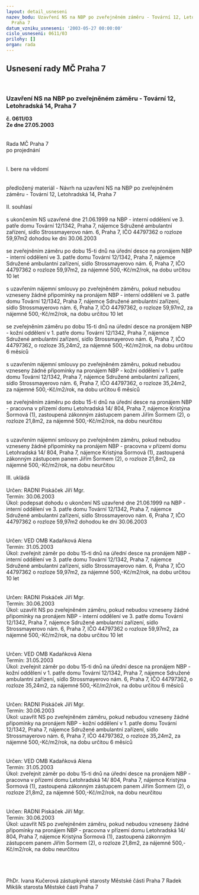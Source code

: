 ```yaml
---
layout: detail_usneseni
nazev_bodu: Uzavření NS na NBP po zveřejněném záměru - Tovární 12, Letohradská 14,
  Praha 7
datum_vzniku_usneseni: '2003-05-27 00:00:00'
cislo_usneseni: 0611/03
prilohy: []
organ: rada
---
```

<div id="ucUsn_pList" class="usn">
	<span><h2>Usnesení rady MČ Praha 7 </h2>
<br></span><div class="standBody">
<span><h3>Uzavření NS na NBP po zveřejněném záměru - Tovární 12, Letohradská 14, Praha 7</h3></span><div class="center">
		<strong>č. 0611/03</strong><br>
	</div>
<div class="center">
		<strong>Ze dne 27.05.2003</strong><br><br>
	</div>
<br>Rada MČ Praha 7<br>po projednání<br><br><br>I.	bere na vědomí<br><br> <br>předložený materiál - Návrh na uzavření NS na NBP po zveřejněném záměru - Tovární 12, Letohradská 14, Praha 7<br><br>II.	souhlasí <br><br>s ukončením NS uzavřené dne 21.06.1999 na NBP - interní oddělení ve 3. patře domu Tovární 12/1342, Praha 7, nájemce Sdružené ambulantní zařízení, sídlo Strossmayerovo nám. 6, Praha 7, IČO 44797362 o rozloze 59,97m2 dohodou ke dni 30.06.2003<br><br>se zveřejněním záměru po dobu 15-ti dnů na úřední desce na pronájem NBP - interní oddělení ve 3. patře domu Tovární 12/1342, Praha 7, nájemce Sdružené ambulantní zařízení, sídlo Strossmayerovo nám. 6, Praha 7, IČO 44797362  o rozloze 59,97m2, za nájemné 500,-Kč/m2/rok, na dobu určitou 10 let<br><br>s uzavřením nájemní smlouvy po zveřejněném záměru, pokud nebudou vzneseny žádné připomínky na pronájem NBP - interní oddělení ve 3. patře domu Tovární 12/1342, Praha 7, nájemce Sdružené ambulantní zařízení, sídlo Strossmayerovo nám. 6, Praha 7, IČO 44797362,  o rozloze 59,97m2, za nájemné 500,-Kč/m2/rok, na dobu určitou 10 let<br>  <br>se zveřejněním záměru po dobu 15-ti dnů na úřední desce na pronájem NBP - kožní oddělení v 1. patře domu Tovární 12/1342, Praha 7, nájemce Sdružené ambulantní zařízení, sídlo Strossmayerovo nám. 6, Praha 7, IČO 44797362, o rozloze 35,24m2, za nájemné 500,-Kč/m2/rok, na dobu určitou 6 měsíců<br><br>s uzavřením nájemní smlouvy po zveřejněném záměru, pokud nebudou vzneseny žádné připomínky na pronájem NBP - kožní oddělení v 1. patře domu Tovární 12/1342, Praha 7, nájemce Sdružené ambulantní zařízení, sídlo Strossmayerovo nám. 6, Praha 7, IČO  44797362, o rozloze 35,24m2, za nájemné 500,-Kč/m2/rok, na dobu určitou 6 měsíců<br><br>se zveřejněním záměru po dobu 15-ti dnů na úřední desce na pronájem NBP - pracovna v přízemí domu Letohradská 14/ 804, Praha 7, nájemce Kristýna Šormová (1), zastoupená zákonným zástupcem panem Jiřím Šormem (2), o rozloze 21,8m2, za nájemné 500,-Kč/m2/rok, na dobu neurčitou<br><br><br>s uzavřením nájemní smlouvy po zveřejněném záměru, pokud nebudou vzneseny žádné připomínky na pronájem NBP - pracovna v přízemí domu Letohradská 14/ 804, Praha 7, nájemce Kristýna Šormová (1), zastoupená zákonným zástupcem panem Jiřím Šormem (2), o rozloze 21,8m2, za nájemné 500,-Kč/m2/rok, na dobu neurčitou<br><br>III.	ukládá <br><br>Určen:	RADNI Piskáček Jiří Mgr.<br>Termín: 30.06.2003<br>Úkol:	podepsat dohodu o ukončení NS uzavřené dne 21.06.1999 na NBP - interní oddělení ve 3. patře domu Tovární 12/1342, Praha 7, nájemce Sdružené ambulantní zařízení, sídlo Strossmayerovo nám. 6, Praha 7, IČO 44797362 o rozloze 59,97m2 dohodou ke dni 30.06.2003<br> <br><br>Určen:	VED OMB Kadaňková Alena <br>Termín: 31.05.2003<br>Úkol:	zveřejnit záměr po dobu 15-ti dnů na úřední desce na pronájem NBP -  interní oddělení ve 3. patře domu Tovární 12/1342, Praha 7, nájemce Sdružené ambulantní zařízení, sídlo Strossmayerovo nám. 6, Praha 7, IČO 44797362  o rozloze 59,97m2, za nájemné 500,-Kč/m2/rok, na dobu určitou 10 let<br> <br><br>Určen:	RADNI Piskáček Jiří Mgr.<br>Termín: 30.06.2003<br>Úkol:	uzavřít NS po zveřejněném záměru, pokud nebudou vzneseny žádné připomínky na pronájem NBP - interní oddělení ve 3. patře domu Tovární 12/1342, Praha 7, nájemce Sdružené ambulantní zařízení, sídlo Strossmayerovo nám. 6, Praha 7, IČO 44797362  o rozloze 59,97m2, za nájemné 500,-Kč/m2/rok, na dobu určitou 10 let<br> <br><br>Určen:	VED OMB Kadaňková Alena<br>Termín: 31.05.2003<br>Úkol:	zveřejnit záměr po dobu 15-ti dnů na úřední desce na pronájem NBP - kožní oddělení v 1. patře domu Tovární 12/1342, Praha 7, nájemce Sdružené ambulantní zařízení, sídlo Strossmayerovo nám. 6, Praha 7, IČO 44797362, o rozloze 35,24m2, za nájemné 500,-Kč/m2/rok, na dobu určitou 6 měsíců<br> <br><br>Určen:	RADNI Piskáček Jiří Mgr.<br>Termín: 30.06.2003<br>Úkol:	uzavřít NS po zveřejněném záměru, pokud nebudou vzneseny žádné připomínky na pronájem NBP - kožní oddělení v 1. patře domu Tovární 12/1342, Praha 7, nájemce Sdružené ambulantní zařízení, sídlo Strossmayerovo nám. 6, Praha 7, IČO 44797362, o rozloze 35,24m2, za nájemné 500,-Kč/m2/rok, na dobu určitou 6 měsíců<br> <br><br>Určen:	VED OMB Kadaňková Alena<br>Termín: 31.05.2003<br>Úkol:	zveřejnit záměr po dobu 15-ti dnů na úřední desce na pronájem NBP - pracovna v přízemí domu Letohradská 14/ 804, Praha 7, nájemce Kristýna Šormová (1), zastoupená zákonným zástupcem panem Jiřím Šormem (2), o rozloze 21,8m2, za nájemné 500,-Kč/m2/rok, na dobu neurčitou<br> <br><br>Určen:	RADNI Piskáček Jiří Mgr.<br>Termín: 30.06.2003<br>Úkol:	uzavřít NS po zveřejněném záměru, pokud nebudou vzneseny žádné připomínky na pronájem NBP - pracovna v přízemí domu Letohradská 14/ 804, Praha 7, nájemce Kristýna Šormová (1), zastoupená zákonným zástupcem panem Jiřím Šormem (2), o rozloze 21,8m2, za nájemné 500,-Kč/m2/rok, na dobu neurčitou<br> <br> <br> <br>	<br>PhDr. Ivana Kučerová zástupkyně starosty Městské části Praha 7	 Radek Mikšík starosta Městské části Praha 7<br>	<br><br>
</div>
</div>